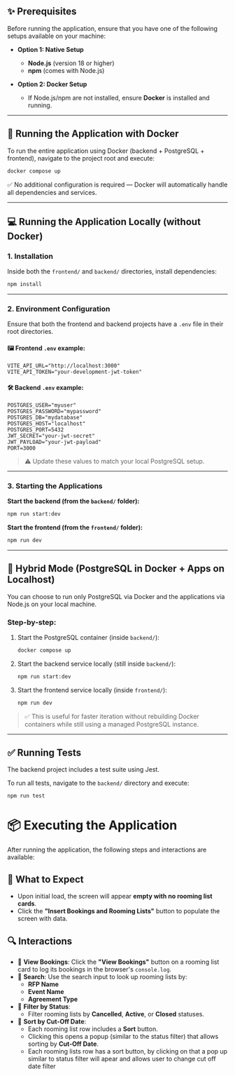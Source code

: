## ✨ Prerequisites

Before running the application, ensure that you have one of the following setups available on your machine:

* **Option 1: Native Setup**

  * **Node.js** (version 18 or higher)
  * **npm** (comes with Node.js)

* **Option 2: Docker Setup**

  * If Node.js/npm are not installed, ensure **Docker** is installed and running.

---

## 🚀 Running the Application with Docker

To run the entire application using Docker (backend + PostgreSQL + frontend), navigate to the project root and execute:

```bash
docker compose up
```

✅ No additional configuration is required — Docker will automatically handle all dependencies and services.

---

## 💻 Running the Application Locally (without Docker)

### 1. Installation

Inside both the `frontend/` and `backend/` directories, install dependencies:

```bash
npm install
```
---

### 2. Environment Configuration

Ensure that both the frontend and backend projects have a `.env` file in their root directories.

#### 🖼️ Frontend `.env` example:

```env
VITE_API_URL="http://localhost:3000"
VITE_API_TOKEN="your-development-jwt-token"
```
#### 🛠️ Backend `.env` example:

```env
POSTGRES_USER="myuser"
POSTGRES_PASSWORD="mypassword"
POSTGRES_DB="mydatabase"
POSTGRES_HOST="localhost"
POSTGRES_PORT=5432
JWT_SECRET="your-jwt-secret"
JWT_PAYLOAD="your-jwt-payload"
PORT=3000
```
> ⚠️ Update these values to match your local PostgreSQL setup.
---

### 3. Starting the Applications

**Start the backend (from the `backend/` folder):**

```bash
npm run start:dev
```

**Start the frontend (from the `frontend/` folder):**

```bash
npm run dev
```
---

## 🥪 Hybrid Mode (PostgreSQL in Docker + Apps on Localhost)

You can choose to run only PostgreSQL via Docker and the applications via Node.js on your local machine.

### Step-by-step:

1. Start the PostgreSQL container (inside `backend/`):
   ```bash
   docker compose up
   ```
2. Start the backend service locally (still inside `backend/`):
   ```bash
   npm run start:dev
   ```
3. Start the frontend service locally (inside `frontend/`):
   ```bash
   npm run dev
   ```
> ✅ This is useful for faster iteration without rebuilding Docker containers while still using a managed PostgreSQL instance.
---

## ✅ Running Tests
The backend project includes a test suite using Jest.

To run all tests, navigate to the `backend/` directory and execute:

```bash
npm run test
```
# 📦 Executing the Application

After running the application, the following steps and interactions are available:

## 🧭 What to Expect

- Upon initial load, the screen will appear **empty with no rooming list cards**.
- Click the **"Insert Bookings and Rooming Lists"** button to populate the screen with data.

## 🔍 Interactions

- 📝 **View Bookings**: Click the **"View Bookings"** button on a rooming list card to log its bookings in the browser's `console.log`.
- 🔎 **Search**: Use the search input to look up rooming lists by:
  - **RFP Name**
  - **Event Name**
  - **Agreement Type**
- 🎯 **Filter by Status**:
  - Filter rooming lists by **Cancelled**, **Active**, or **Closed** statuses.
- 📅 **Sort by Cut-Off Date**:
  - Each rooming list row includes a **Sort** button.
  - Clicking this opens a popup (similar to the status filter) that allows sorting by **Cut-Off Date**.
  - Each rooming lists row has a sort button, by clicking on that a pop up similar to status filter will apear and allows user to change cut off date filter
